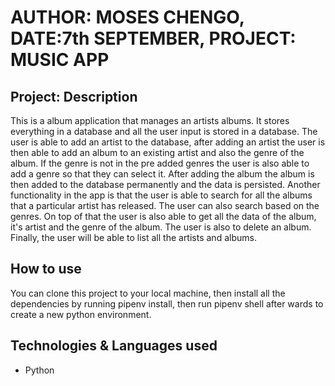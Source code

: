 # AUTHOR: MOSES CHENGO, DATE:7th SEPTEMBER, PROJECT: MUSIC APP

## Project: Description

This is a album application that manages an artists albums. It stores everything in a database and all the user input is stored in a database. The user is able to add an artist to the database, after adding an artist the user is then able to add an album to an existing artist and also the genre of the album. If the genre is not in the pre added genres the user is also able to add a genre so that they can select it. After adding the album the album is then added to the database permanently and the data is persisted. Another functionality in the app is that the user is able to search for all the albums that a particular artist has released. The user can also search based on the genres. On top of that the user is also able to get all the data of the album, it's artist and the genre of the album. The user is also to delete an album. Finally, the user will be able to list all the artists and albums.

## How to use

You can clone this project to your local machine, then install all the dependencies by running pipenv install, then run pipenv shell after wards to create a new python environment.

## Technologies & Languages used

- Python
